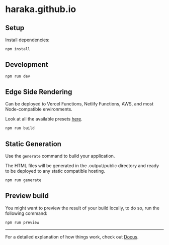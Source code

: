 # haraka.github.io

## Setup

Install dependencies:

```bash
npm install
```

## Development

```bash
npm run dev
```

## Edge Side Rendering

Can be deployed to Vercel Functions, Netlify Functions, AWS, and most Node-compatible environments.

Look at all the available presets [here](https://v3.nuxtjs.org/guide/deploy/presets).

```bash
npm run build
```

## Static Generation

Use the `generate` command to build your application.

The HTML files will be generated in the .output/public directory and ready to be deployed to any static compatible hosting.

```bash
npm run generate
```

## Preview build

You might want to preview the result of your build locally, to do so, run the following command:

```bash
npm run preview
```

---

For a detailed explanation of how things work, check out [Docus](https://docus.dev).
